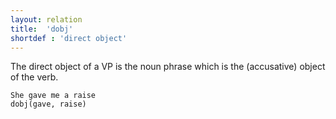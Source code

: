 ```yaml
---
layout: relation
title:  'dobj'
shortdef : 'direct object'
---
```


The direct object of a VP is the noun phrase which is the (accusative) object of the verb. 

~~~ sdparse
She gave me a raise
dobj(gave, raise)
~~~
<!-- Interlanguage links updated Út zář 29 20:23:39 CEST 2020 -->
